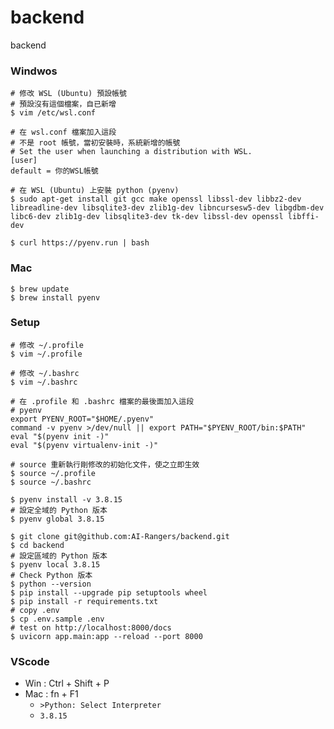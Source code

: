 # backend
backend

### Windwos

```shell
# 修改 WSL (Ubuntu) 預設帳號
# 預設沒有這個檔案，自已新增
$ vim /etc/wsl.conf 
```

```shell
# 在 wsl.conf 檔案加入這段
# 不是 root 帳號，當初安裝時，系統新增的帳號
# Set the user when launching a distribution with WSL.
[user]
default = 你的WSL帳號
```

```shell
# 在 WSL (Ubuntu) 上安裝 python (pyenv) 
$ sudo apt-get install git gcc make openssl libssl-dev libbz2-dev libreadline-dev libsqlite3-dev zlib1g-dev libncursesw5-dev libgdbm-dev libc6-dev zlib1g-dev libsqlite3-dev tk-dev libssl-dev openssl libffi-dev

$ curl https://pyenv.run | bash
```
### Mac

```
$ brew update
$ brew install pyenv
```
### Setup

```shell
# 修改 ~/.profile
$ vim ~/.profile

# 修改 ~/.bashrc
$ vim ~/.bashrc
```

```shell
# 在 .profile 和 .bashrc 檔案的最後面加入這段
# pyenv
export PYENV_ROOT="$HOME/.pyenv"
command -v pyenv >/dev/null || export PATH="$PYENV_ROOT/bin:$PATH"
eval "$(pyenv init -)"
eval "$(pyenv virtualenv-init -)"
```

```shell
# source 重新執行剛修改的初始化文件，使之立即生效
$ source ~/.profile
$ source ~/.bashrc
```

```shell
$ pyenv install -v 3.8.15
# 設定全域的 Python 版本
$ pyenv global 3.8.15

$ git clone git@github.com:AI-Rangers/backend.git
$ cd backend
# 設定區域的 Python 版本
$ pyenv local 3.8.15
# Check Python 版本
$ python --version
$ pip install --upgrade pip setuptools wheel
$ pip install -r requirements.txt
# copy .env
$ cp .env.sample .env
# test on http://localhost:8000/docs
$ uvicorn app.main:app --reload --port 8000
```

### VScode
- Win : Ctrl + Shift + P
- Mac : fn + F1
    - `>Python: Select Interpreter`
    - `3.8.15`
